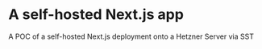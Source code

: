 # A self-hosted Next.js app

A POC of a self-hosted Next.js deployment onto a Hetzner Server via SST
